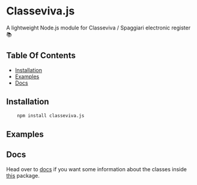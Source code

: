 # Classeviva.js
A lightweight Node.js module for Classeviva / Spaggiari electronic register 📚

## Table Of Contents
  - [Installation](#installation)
  - [Examples](#examples)
  - [Docs](#docs)

## Installation

```sh
    npm install classeviva.js
```

## Examples



## Docs

Head over to [docs](docs/README.md) if you want some information about the classes inside [this](https://npmjs.com/package/classeviva.js) package.
